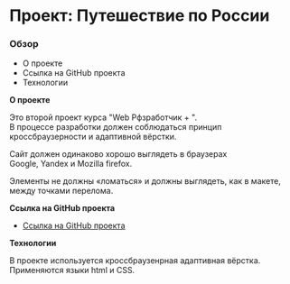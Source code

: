 # Проект: Путешествие по России

### Обзор
* О проекте
* Ссылка на GitHub проекта
* Технологии

**О проекте**

Это второй проект курса "Web Рфзработчик + ".  
В процессе разработки должен соблюдаться принцип  
кроссбраузерности и адаптивной вёрстки.  
  
Сайт должен одинаково хорошо выглядеть в браузерах  
Google, Yandex и Mozilla firefox.  
  
Элементы не должны «ломаться» и должны выглядеть, как в макете,  
между точками перелома. 

**Ссылка на GitHub проекта**

* [Ссылка на GitHub проекта](https://pr9nek.github.io/russian-travel/)

**Технологии**

В проекте используется кроссбраузенрная адаптивная вёрстка.  
Применяются языки html и CSS.
